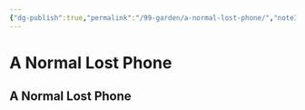 ```yaml
---
{"dg-publish":true,"permalink":"/99-garden/a-normal-lost-phone/","noteIcon":"1"}
---
```


# A Normal Lost Phone
## A Normal Lost Phone


